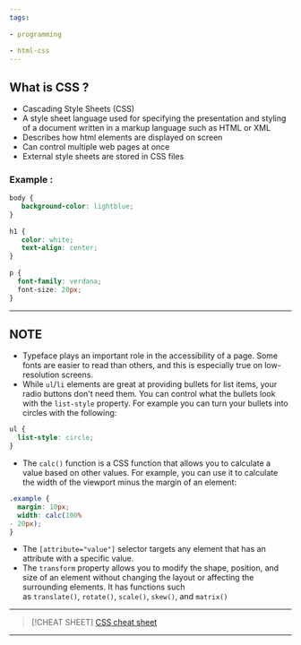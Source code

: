 ```yaml
---
tags:
  
- programming
  
- html-css
---
```

## What is CSS ?

- Cascading Style Sheets (CSS)
- A style sheet language used for specifying the presentation and styling of a document written in a markup language such as HTML or XML
- Describes how html elements are displayed on screen
- Can control multiple web pages at once
- External style sheets are stored in CSS files

### Example :

```CSS
body {  
   background-color: lightblue;
}  
  
h1 { 
   color: white;  
   text-align: center;
}  
  
p {
  font-family: verdana;  
  font-size: 20px;
}
```

---
## **NOTE**

- Typeface plays an important role in the accessibility of a page. Some fonts are easier to read than others, and this is especially true on low-resolution screens.
-  While `ul`/`li` elements are great at providing bullets for list items, your radio buttons don't need them. You can control what the bullets look with the `list-style` property. For example you can turn your bullets into circles with the following:

```css
ul {
  list-style: circle;
}
```

- The `calc()` function is a CSS function that allows you to calculate a value based on other values. For example, you can use it to calculate the width of the viewport minus the margin of an element:

```css
.example {
  margin: 10px;
  width: calc(100% 
- 20px);
}
```

- The `[attribute="value"]` selector targets any element that has an attribute with a specific value.
- The `transform` property allows you to modify the shape, position, and size of an element without changing the layout or affecting the surrounding elements. It has functions such as `translate()`, `rotate()`, `scale()`, `skew()`, and `matrix()`

---

>[!CHEAT SHEET]
>[CSS cheat sheet](https://developer.mozilla.org/en-US/docs/Web/HTML/Element)

---
